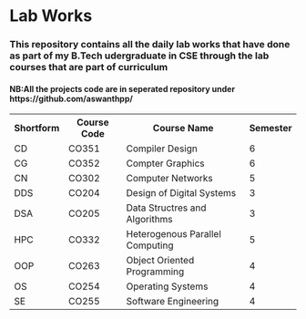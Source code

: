 # Lab Works
<div>
	<h3>
	This repository contains all the daily lab works that have done as part of my 
	B.Tech udergraduate in CSE through the lab courses that are part of curriculum</h3>
<h4><b>NB</b>:All the projects code are in seperated repository under  <a url="https://github.com/aswanthpp">https://github.com/aswanthpp/</a>
</div>

<table>
<th>Shortform</th>
<th>Course Code</th>
<th>Course Name</th>
<th>Semester</th>
<tr>
<td>CD</td>
<td>CO351</td>
<td>Compiler Design</td>
<td>6</td>
</tr>
 
<tr>
<td>CG</td>
<td>CO352 </td>
<td>Compter Graphics</td>
<td>6</td>
</tr>
<tr>
<td>CN</td>
<td>CO302</td>
<td>Computer Networks</td>
<td>5</td>
</tr>

<tr>
<td>DDS</td>
<td>CO204</td>
<td>Design of Digital Systems</td>
<td>3</td>
</tr>

<tr>
<td>DSA</td>
<td>CO205</td>
<td>Data Structres and Algorithms</td>
<td>3</td>
</tr>

<tr>
<td>HPC</td>
<td>CO332</td>
<td>Heterogenous Parallel Computing</td>
<td>5</td>
</tr>

<tr>
<td>OOP</td>
<td>CO263</td>
<td>Object Oriented Programming</td>
<td>4</td>
</tr>

<tr>
<td>OS</td>
<td>CO254</td>
<td>Operating Systems</td>
<td>4</td>
</tr>

<tr>
<td>SE</td>
<td>CO255</td>
<td>Software Engineering</td>
<td>4</td>
</tr>

</table>
